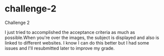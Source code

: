 # challenge-2
Challenge 2

I just tried to accomplished the acceptance criteria as much as possible.When you're over the images, the subject is displayed and also is linked to different websites. I know I can do this better but I had some issues and I'll resubmitted later to improve my grade.
